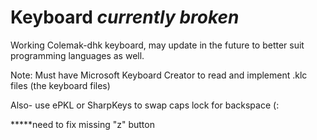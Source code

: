 # Keyboard *currently broken*

Working Colemak-dhk keyboard, may update in the future to better suit programming languages as well.

Note: Must have Microsoft Keyboard Creator to read and implement .klc files (the keyboard files)

Also- use ePKL or SharpKeys to swap caps lock for backspace (:


*****need to fix missing "z" button
